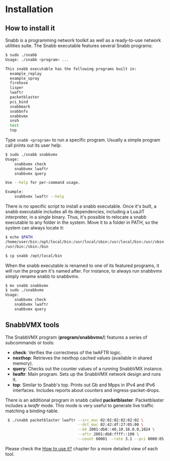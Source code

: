 # Installation

## How to install it

Snabb is a programming network toolkit as well as a ready-to-use network
utilities suite.  The Snabb executable features several Snabb programs:

```bash
$ sudo ./snabb
Usage: ./snabb <program> ...

This snabb executable has the following programs built in:
  example_replay
  example_spray
  firehose
  lisper
  lwaftr
  packetblaster
  pci_bind
  snabbmark
  snabbnfv
  snabbvmx
  snsh
  test
  top
```

Type `snabb <program>` to run a specific program.  Usually a simple program
call prints out its user help:

```bash
$ sudo ./snabb snabbvmx
Usage:
    snabbvmx check
    snabbvmx lwaftr
    snabbvmx query

Use --help for per-command usage.

Example:
    snabbvmx lwaftr --help
```

There is no specific script to install a snabb executable.  Once it's built,
a snabb executable includes all its dependencies, including a LuaJIT interpreter,
in a single binary.  Thus, it's possible to relocate a snabb executable to any
folder in the system.  Move it to a folder in PATH, so the system can always
locate it:

```bash
$ echo $PATH
/home/user/bin:/opt/local/bin:/usr/local/sbin:/usr/local/bin:/usr/sbin:
/usr/bin:/sbin:/bin

$ cp snabb /opt/local/bin
```

When the snabb executable is renamed to one of its featured programs, it will
run the program it's named after.  For instance, to always run snabbvmx simply
rename snabb to snabbvmx.

```bash
$ mv snabb snabbvmx
$ sudo ./snabbvmx
Usage:
    snabbvmx check
    snabbvmx lwaftr
    snabbvmx query
```

## SnabbVMX tools

The SnabbVMX program (**program/snabbvmx/**) features a series of subcommands
or tools:

- **check**: Verifies the correctness of the lwAFTR logic.
- **nexthop**: Retrieves the nexthop cached values (available in shared memory).
- **query**: Checks out the counter values of a running SnabbVMX instance.
- **lwaftr**: Main program. Sets up the SnabbVMX network design and runs it.
- **top**: Similar to Snabb's top. Prints out Gb and Mpps in IPv4 and IPv6
  interfaces.  Includes reports about counters and ingress-packet-drops.

There is an additional program in snabb called **packetblaster**.  Packetblaster
includes a *lwaftr* mode. This mode is very useful to generate live traffic matching
a binding-table.

```bash
 $ ./snabb packetblaster lwaftr --src_mac 02:02:02:02:02:02 \
                                --dst_mac 02:42:df:27:05:00 \
                                --b4 2001:db8::40,10.10.0.0,1024 \
                                --aftr 2001:db8:ffff::100 \
                                --count 60001 --rate 3.1 --pci 0000:05:00.1
```

Please check the [How to use it?](README.userguide.md) chapter for a more
detailed view of each tool.
